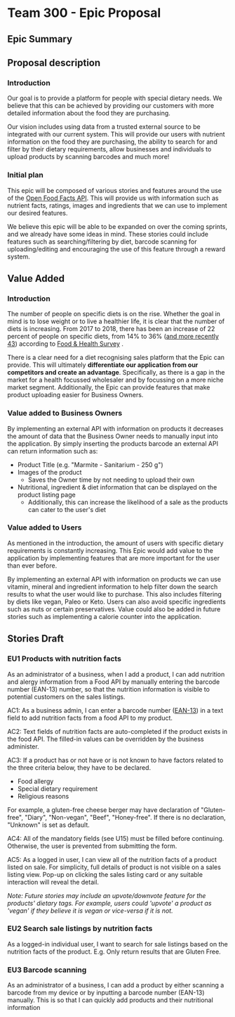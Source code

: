 # Team 300 - Epic Proposal

## Epic Summary

## Proposal description

### Introduction

Our goal is to provide a platform for people with special dietary needs. We believe that this can be
achieved by providing our customers with more detailed information about the food they are
purchasing.

Our vision includes using data from a trusted external source to be integrated with our
current system. This will provide our users with nutrient information on the food they are
purchasing, the ability to search for and filter by their dietary requirements, allow businesses and
individuals to upload products by scanning barcodes and much more!

### Initial plan

This epic will be composed of various stories and features around the use of the [Open Food Facts API](https://world.openfoodfacts.org/). This
will provide us with information such as nutrient facts, ratings, images and ingredients that we can
use to implement our desired features.

We believe this epic will be able to be expanded on over the coming sprints, and we already have
some ideas in mind. These stories could include features such as searching/filtering by diet,
barcode scanning for uploading/editing and encouraging the use of this feature through a reward
system.

## Value Added

### Introduction

The number of people on specific diets is on the rise. Whether the goal in mind is to lose weight or
to live a healthier life, it is clear that the number of diets is increasing. From 2017 to 2018,
there has been an increase of 22 percent of people on specific diets, from 14% to
36% ([and more recently 43](https://foodinsight.org/wp-content/uploads/2020/06/2020-Food-and-Health-Survey-.pdf))
according to
[Food & Health Survey](https://foodinsight.org/one-third-of-americans-are-dieting-including-one-in-10-who-fast-while-consumers-also-hunger-for-organic-natural-and-sustainable/)
.

There is a clear need for a diet recognising sales platform that the Epic can provide. This will
ultimately **differentiate our application from our competitors and create an advantage**.
Specifically, as there is a gap in the market for a health focussed wholesaler and by focussing on a
more niche market segment. Additionally, the Epic can provide features that make product uploading
easier for Business Owners.

### Value added to Business Owners

By implementing an external API with information on products it decreases the amount of data that
the Business Owner needs to manually input into the application. By simply inserting the products
barcode an external API can return information such as:

- Product Title (e.g. "Marmite - Sanitarium - 250 g")
- Images of the product
    - Saves the Owner time by not needing to upload their own
- Nutritional, ingredient & diet information that can be displayed on the product listing page
    - Additionally, this can increase the likelihood of a sale as the products can cater to the
      user's diet

### Value added to Users

As mentioned in the introduction, the amount of users with specific dietary requirements is
constantly increasing. This Epic would add value to the application by implementing features that
are more important for the user than ever before.

By implementing an external API with information on products we can use vitamin, mineral and
ingredient information to help filter down the search results to what the user would like to
purchase. This also includes filtering by diets like vegan, Paleo or Keto. Users can also avoid
specific ingredients such as nuts or certain preservatives. Value could also be added in future
stories such as implementing a calorie counter into the application.

## Stories Draft

### EU1 Products with nutrition facts

As an administrator of a business, when I add a product, I can add nutrition and alergy information from a Food API by manually entering the barcode number (EAN-13) number, so that the nutrition information is visible to potential customers on the sales listings.

AC1: As a business admin, I can enter a barcode number ([EAN-13](https://en.wikipedia.org/wiki/International_Article_Number)) in a text field to add nutrition facts from a food API to my product.

AC2: Text fields of nutrition facts are auto-completed if the product exists in the food API.
The filled-in values can be overridden by the business administer.

AC3: If a product has or not have or is not known to have factors related to the three criteria below, they have to be
declared.

- Food allergy
- Special dietary requirement
- Religious reasons

For example, a gluten-free cheese berger may have declaration of "Gluten-free", "Diary",
"Non-vegan", "Beef", "Honey-free". If there is no declaration, "Unknown" is set as default.

AC4: All of the mandatory fields (see U15) must be filled before continuing. Otherwise, the user is prevented from submitting the form.

AC5: As a logged in user, I can view all of the nutrition facts of a product listed on sale.
For simplicity, full details of product is not visible on a sales listing view.
Pop-up on clicking the sales listing card or any suitable interaction will reveal the detail.

*Note: Future stories may include an upvote/downvote feature for the products' dietary tags. For example, users could 'upvote' a product as 'vegan' if they believe it is vegan or vice-versa if it is not.*


### EU2 Search sale listings by nutrition facts

As a logged-in individual user, I want to search for sale listings based on the nutrition facts of the product. E.g. Only return results that are Gluten Free.

### EU3 Barcode scanning

As an administrator of a business, I can add a product by either scanning a barcode from my device or by inputting a barcode number (EAN-13) manually. This is so that I can quickly add products and their nutritional information